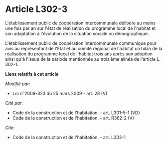 # Article L302-3

L'établissement public de coopération intercommunale délibère au moins une fois par an sur l'état de réalisation du programme
local de l'habitat et son adaptation à l'évolution de la situation sociale ou démographique.

L'établissement public de coopération intercommunale communique pour avis au représentant de l'Etat et au comité régional de
l'habitat un bilan de la réalisation du programme local de l'habitat trois ans après son adoption ainsi qu'à l'issue de la
période mentionnée au troisième alinéa de l'article L. 302-1.

**Liens relatifs à cet article**

_Modifié par_:

  - Loi n°2009-323 du 25 mars 2009 - art. 28 (V)

_Cité par_:

  - Code de la construction et de l'habitation. - art. L301-5-1 (VD)
  - Code de la construction et de l'habitation. - art. R362-2 (V)

_Cite_:

  - Code de la construction et de l'habitation. - art. L302-1
